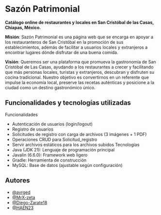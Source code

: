 # Sazón Patrimonial

**Catálogo online de restaurantes y locales en San Cristóbal de las Casas, Chiapas, México.**

**Misión**: Sazón Patrimonial es una página web que se encarga en apoyar a los restauranteros de San Cristóbal en la promoción de sus establecimientos, además de facilitar a usuarios locales y extranjeros a encontrar lugares dónde disfrutar de una buena comida.

**Visión**: Queremos ser una plataforma que promueva la gastronomía de San Cristóbal de Las Casas, ayudando a los restaurantes a crecer y facilitando que más personas locales, turistas y extranjeros, descubran y disfruten su cocina tradicional. Nuestro objetivo es convertirnos en un referente que impulse la economía local, preserve las recetas auténticas y posicione a la ciudad como un destino gastronómico único.

## Funcionalidades y tecnologías utilizadas

Funcionalidades
- Autenticación de usuarios (login/logout)
- Registro de usuarios
- Solicitudes de registro con carga de archivos (3 imágenes + 1 PDF)
- Operaciones CRUD para Solicitud_registro
- Servir archivos estáticos para los archivos subidos
Tecnologías
- Java (JDK 21): Lenguaje de programación principal
- Javalin (6.6.0): Framework web ligero
- Gradle: Herramienta de construcción
- MySQL: Base de datos (ajustable según configuración)
  
## Autores

- [@avrged](https://www.github.com/avrged)
- [@MrX-zeta](https://www.github.com/MrX-zeta)
- [@Diego-Zarate18](https://www.github.com/Diego-Zarate18)
- [@HAEN23](https://www.github.com/HAEN23)




